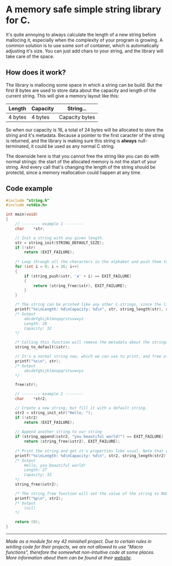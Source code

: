 # A memory safe simple string library for C.

It's quite annoying to always calculate the length of a new string before mallocing it, especially when the complexity of your program is growing. A common solution is to use some sort of container, which is automatically adjusting it's size. You can just add chars to your string, and the library will take care of the space.

## How does it work?

The library is mallocing some space in which a string can be build. But the first 8 bytes are used to store data about the capacity and length of the current string. This will give a memory layout like this:

| Length   | Capacity | String...      |
| -------- | -------- | -------------- |
| 4 bytes  | 4 bytes  | Capacity bytes |

So when our capacity is 16, a total of 24 bytes will be allocated to store the string and it's metadata. Because a pointer to the first caracter of the string is returned, and the library is making sure this string is **always** null-terminated, it could be used as any normal C string.

The downside here is that you cannot free the string like you can do with normal strings: the start of the allocated memory is not the start of your string. And every call that's changing the length of the string should be protectd, since a memory reallocation could happen at any time.

## Code example

```c
#include "string.h"
#include <stdio.h>

int main(void)
{
	// -------- example 1 --------
	char	*str;

	// Init a string with any given length.
	str = string_init(STRING_DEFAULT_SIZE);
	if (!str)
		return (EXIT_FAILURE);
	
	/* Loop through all the characters in the alphabet and push them to the string. It will malloc more space if needed, and will always null-terminate the end. If the malloc fails, it will return EXIT_FAILURE. It's up to the programmer to act accordingly. */
	for (int i = 0; i < 26; i++)
	{
		if (string_push(&str, 'a' + i) == EXIT_FAILURE)
		{
			return (string_free(&str), EXIT_FAILURE);
		}
	}

	/* The string can be printed like any other C-strings, since the library will always make sure it's null-terminated. The length and the capacity of any string can be read through the STRING_LENGTH and STRING_CAPACITY macros. */
	printf("%s\nLength: %d\nCapacity: %d\n", str, string_length(str), string_capacity(str));
	/* Output
		abcdefghijklmnopqrstuvwxyz
		Length: 26
		Capacity: 32
	*/

	/* Calling this function will remove the metadata about the strings and copy all the string elements to the start of the last allocated block. From now on, it's just a normal C string, and can be freed using the normal free() function. Obviously, the library functions wont work anymore. */
	string_to_default(&str);

	// It's a normal string now, which we can use to print, and free afterwards.
	printf("%s\n", str);
	/* Output
		abcdefghijklmnopqrstuvwxyz
	*/

	free(str);

	// -------- example 2 --------
	char	*str2;

	// Create a new string, but fill it with a default string.
	str2 = string_init_str("Hello, ");
	if (!str2)
		return (EXIT_FAILURE);
	
	// Append another string to our string
	if (string_append(&str2, "you beautiful world!") == EXIT_FAILURE)
		return (string_free(&str2), EXIT_FAILURE);
	
	/* Print the string and get it's properties like usual. Note that we just use the string_free function this time, since we don't need to convert it. */
	printf("%s\nLength: %d\nCapacity: %d\n", str2, string_length(str2), string_capacity(str2));
	/* Output
		Hello, you beautiful world!
		Length: 27
		Capacity: 32
	*/
	string_free(&str2);

	/* The string_free function will set the value of the string to NULL, to prevent possible undefined behaviour in the future. */
	printf("%p\n", str2);
	/* Output
		(nil)
	*/

	return (0);
}
```
---
_Made as a module for my 42 minishell project. Due to certain rules in wiriting code for their projects, we are not allowed to use "Macro functions", therefore the somewhat non-intuitive code at some places. More information about them can be found at their [website](https://www.42network.org/)._